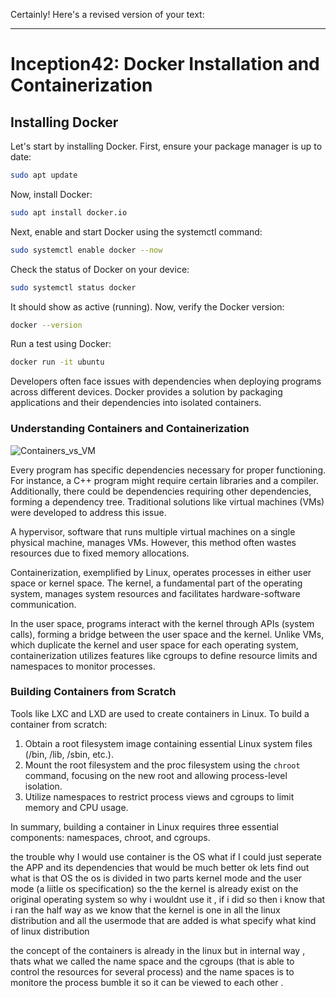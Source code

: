 Certainly! Here's a revised version of your text:

---

# Inception42: Docker Installation and Containerization

## Installing Docker

Let's start by installing Docker. First, ensure your package manager is up to date:

```bash
sudo apt update
```

Now, install Docker:

```bash
sudo apt install docker.io
```

Next, enable and start Docker using the systemctl command:

```bash
sudo systemctl enable docker --now
```

Check the status of Docker on your device:

```bash
sudo systemctl status docker
```

It should show as active (running). Now, verify the Docker version:

```bash
docker --version
```

Run a test using Docker:

```bash
docker run -it ubuntu
```

Developers often face issues with dependencies when deploying programs across different devices. Docker provides a solution by packaging applications and their dependencies into isolated containers.

### Understanding Containers and Containerization

![Containers_vs_VM](https://github.com/jeftani/inception42/assets/78095454/bfc10c85-9322-40a8-a571-598ecbbb3f0b)

Every program has specific dependencies necessary for proper functioning. For instance, a C++ program might require certain libraries and a compiler. Additionally, there could be dependencies requiring other dependencies, forming a dependency tree. Traditional solutions like virtual machines (VMs) were developed to address this issue.

A hypervisor, software that runs multiple virtual machines on a single physical machine, manages VMs. However, this method often wastes resources due to fixed memory allocations.

Containerization, exemplified by Linux, operates processes in either user space or kernel space. The kernel, a fundamental part of the operating system, manages system resources and facilitates hardware-software communication.

In the user space, programs interact with the kernel through APIs (system calls), forming a bridge between the user space and the kernel. Unlike VMs, which duplicate the kernel and user space for each operating system, containerization utilizes features like cgroups to define resource limits and namespaces to monitor processes.

### Building Containers from Scratch

Tools like LXC and LXD are used to create containers in Linux. To build a container from scratch:

1. Obtain a root filesystem image containing essential Linux system files (/bin, /lib, /sbin, etc.).
2. Mount the root filesystem and the proc filesystem using the `chroot` command, focusing on the new root and allowing process-level isolation.
3. Utilize namespaces to restrict process views and cgroups to limit memory and CPU usage.

In summary, building a container in Linux requires three essential components: namespaces, chroot, and cgroups.


the trouble why I would use container is the OS what if I could just seperate the APP and its dependencies that would be much better 
ok lets find out what is that OS the os is divided in two parts kernel mode and the user mode (a liitle os specification) 
so the the kernel is already exist on the original operating system so why i wouldnt use it , if i did so then i know that i ran the half way 
as we know that the kernel is one in all the linux distribution and all the usermode that are added is what specify what kind of linux distribution 

the concept of the containers is already in the linux but in internal way , thats what we called the name space and the cgroups (that is able to control the resources for several process) 
and the name spaces is to monitore the process bumble it so it can be viewed to each other .
